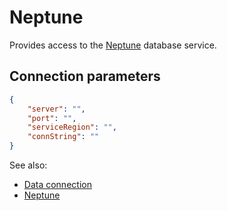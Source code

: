 <!-- TITLE: Neptune -->
<!-- SUBTITLE: -->

# Neptune

Provides access to the  [Neptune]( https://aws.amazon.com/neptune/) database service.

## Connection parameters

```json
{
    "server": "",
    "port": "",
    "serviceRegion": "",
    "connString": ""
}
```

See also:

* [Data connection](../data-connection.md)
* [Neptune](https://aws.amazon.com/neptune/)
